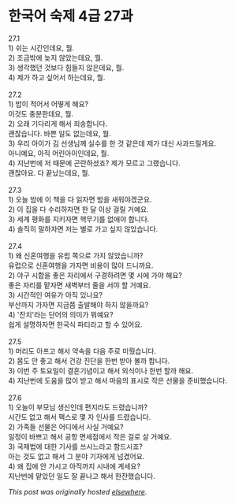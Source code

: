 # 한국어 숙제 4급 27과

<p>27.1<br>1) &#49772;&#45716; &#49884;&#44036;&#51064;&#45936;&#50836;, &#47960;.<br>2) &#51312;&#44552;&#48150;&#50640; &#45734;&#51648; &#50506;&#50520;&#45716;&#45936;&#50836;, &#47960;.<br>3) &#49373;&#44033;&#54664;&#45912; &#44163;&#48372;&#45796; &#55192;&#46308;&#51648; &#50506;&#51008;&#45936;&#50836;, &#47960;.<br>4) &#51228;&#44032; &#54616;&#44256; &#49910;&#50612;&#49436; &#54616;&#45716;&#45936;&#50836;, &#47960;.<br><br>27.2<br>1) &#48165;&#51060; &#51201;&#50612;&#49436; &#50612;&#46523;&#44172; &#54644;&#50836;?<br>&#51060;&#44163;&#46020; &#52649;&#48516;&#54620;&#45936;&#50836;, &#47960;.<br>2) &#50724;&#47000; &#44592;&#45796;&#47532;&#44172; &#54644;&#49436; &#51396;&#49569;&#54633;&#45768;&#45796;.<br>&#44316;&#52270;&#49845;&#45768;&#45796;. &#48148;&#49244; &#51068;&#46020; &#50630;&#45716;&#45936;&#50836;, &#47960;.<br>3) &#50864;&#47532; &#50500;&#51060;&#44032; &#44608; &#49440;&#49373;&#45784;&#44760; &#49892;&#49688;&#47484; &#54620; &#44163; &#44057;&#51008;&#45936; &#51228;&#44032; &#45824;&#49888; &#49324;&#44284;&#46300;&#47540;&#44172;&#50836;.<br>&#50500;&#45768;&#50696;&#50836;, &#50500;&#51649; &#50612;&#47536;&#50500;&#51060;&#51064;&#45936;&#50836;, &#47960;.<br>4) &#51648;&#45212;&#48264;&#50640; &#51200; &#46412;&#47928;&#50640; &#44260;&#46976;&#54616;&#49512;&#51424;?  &#51228;&#44032; &#47784;&#47476;&#44256; &#44536;&#47020;&#49845;&#45768;&#45796;.<br>&#44316;&#52270;&#50500;&#50836;.  &#45796; &#45149;&#45228;&#45716;&#45936;&#50836;, &#47960;.<br><br>27.3<br>1) &#50724;&#45720; &#48164;&#50640; &#51060; &#52293;&#51012; &#45796; &#51069;&#51088;&#47732; &#48164;&#51012; &#49352;&#50892;&#50556;&#44192;&#44400;&#50836;.<br>2) &#51060; &#51665;&#51012; &#45796; &#49688;&#47532;&#54616;&#51088;&#47732; &#54620; &#45804; &#51060;&#49345; &#44152;&#47540; &#44144;&#50696;&#50836;.<br>3) &#49464;&#44228; &#54217;&#54868;&#47484; &#51648;&#53412;&#51088;&#47732; &#54645;&#47924;&#44592;&#47484; &#50630;&#50528;&#50556; &#54633;&#45768;&#45796;.<br>4) &#49556;&#51649;&#55176; &#47568;&#54616;&#51088;&#47732; &#51200;&#45716; &#48324;&#47196; &#44032;&#44256; &#49910;&#51648; &#50506;&#50520;&#49845;&#45768;&#45796;.<br><br>27.4<br>1) &#50780; &#49888;&#54844;&#50668;&#54665;&#51012; &#50976;&#47101; &#51901;&#51004;&#47196; &#44032;&#51648; &#50506;&#50520;&#49845;&#45768;&#44620;?<br>&#50976;&#47101;&#51004;&#47196; &#49888;&#54844;&#50668;&#54665;&#51012; &#44032;&#51088;&#47732; &#48708;&#50857;&#51060; &#47566;&#51060; &#46300;&#45768;&#44620;&#50836;.<br>2) &#50556;&#44396; &#49884;&#54633;&#51012; &#51339;&#51008; &#51088;&#47532;&#50640;&#49436; &#44396;&#44221;&#54616;&#47140;&#47732; &#47751; &#49884;&#50640; &#44032;&#50556; &#54644;&#50836;?<br>&#51339;&#51008; &#51088;&#47532;&#47484; &#47585;&#51088;&#47732; &#49352;&#48317;&#48512;&#53552; &#51460;&#51012; &#49436;&#50556; &#54624; &#44144;&#50696;&#50836;.<br>3) &#49884;&#44036;&#51201;&#51064; &#50668;&#50976;&#44032; &#50500;&#51649; &#51080;&#45208;&#50836;?<br>&#48512;&#49328;&#44620;&#51648; &#44032;&#51088;&#47732; &#51648;&#44552;&#52196; &#52636;&#48156;&#54644;&#50556; &#54616;&#51648; &#50506;&#51012;&#44620;&#50836;?<br>4) '&#51092;&#52824;'&#46972;&#45716; &#45800;&#50612;&#51032; &#51032;&#48120;&#44032; &#47952;&#50696;&#50836;?<br>&#49789;&#44172; &#49444;&#47749;&#54616;&#51088;&#47732; &#54620;&#44397;&#49885; &#54028;&#54000;&#46972;&#44256; &#54624; &#49688; &#51080;&#50612;&#50836;.<br><br>27.5<br>1) &#47672;&#47532;&#46020; &#50500;&#54532;&#44256; &#54644;&#49436; &#50557;&#49549;&#51012; &#45796;&#51020; &#51452;&#47196; &#48120;&#47384;&#49845;&#45768;&#45796;.<br>2) &#47800;&#46020; &#50504; &#51339;&#44256; &#54644;&#49436; &#44148;&#44053; &#51652;&#45800;&#51012; &#54620;&#48264; &#48155;&#50500; &#48380;&#44620; &#54633;&#45768;&#45796;.<br>3) &#51060;&#48264; &#51452; &#53664;&#50836;&#51068;&#51060; &#44208;&#54844;&#44592;&#45392;&#51060;&#44256; &#54644;&#49436; &#50808;&#49885;&#51060;&#45208; &#54620;&#48264; &#54624;&#44620; &#54644;&#50836;.<br>4) &#51648;&#45212;&#48264;&#50640; &#46020;&#50880;&#51012; &#47566;&#51060; &#48155;&#44256; &#54644;&#49436; &#47560;&#51020;&#51032; &#54364;&#49884;&#47196; &#51089;&#51008; &#49440;&#47932;&#51012; &#51456;&#48708;&#54664;&#49845;&#45768;&#45796;.<br><br>27.6<br>1) &#50724;&#45720;&#51060; &#48512;&#47784;&#45784; &#49373;&#49888;&#51064;&#45936; &#54200;&#51648;&#46972;&#46020; &#46300;&#47160;&#49845;&#45768;&#44620;?<br>&#49884;&#44036;&#46020; &#50630;&#44256; &#54644;&#49436; &#54057;&#49828;&#47196; &#47751; &#51088; &#51064;&#49324;&#47484; &#46300;&#47160;&#49845;&#45768;&#45796;.<br>2) &#44032;&#51313;&#46308; &#49440;&#47932;&#51008; &#50612;&#46356;&#50640;&#49436; &#49324;&#49892; &#44144;&#50696;&#50836;?<br>&#51068;&#51221;&#51060; &#48148;&#49240;&#44256; &#54644;&#49436; &#44277;&#54637; &#47732;&#49464;&#51216;&#50640;&#49436; &#51089;&#51008; &#44152;&#47196; &#49332; &#44144;&#50696;&#50836;.<br>3) &#44397;&#51228;&#48277;&#50640; &#45824;&#54620; &#44592;&#49324;&#47484; &#50416;&#49884;&#45712;&#46972;&#44256; &#54632;&#46300;&#49884;&#51424;?<br>&#50500;&#45716; &#44163;&#46020; &#50630;&#44256; &#54644;&#49436; &#44536; &#48516;&#50556; &#44592;&#51088;&#50640;&#44172; &#45336;&#44220;&#50612;&#50836;.<br>4) &#50780; &#51665;&#50640; &#50504; &#44032;&#49884;&#44256; &#50500;&#51649;&#44620;&#51648; &#49884;&#45236;&#50640; &#44228;&#49464;&#50836;?<br>&#51648;&#45212;&#48264;&#50640; &#47585;&#50520;&#45912; &#51068;&#46020; &#51096; &#45149;&#45208;&#44256; &#54644;&#49436; &#54620;&#51092;&#54664;&#49845;&#45768;&#45796;.</p>


*This post was originally hosted [elsewhere](http://planspace.blogspot.com/2009/07/4-27.html).*

